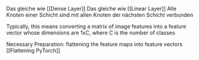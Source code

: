 Das gleiche wie [[Dense Layer]]
Das gleiche wie [[Linear Layer]]
Alle Knoten einer Schicht sind mit allen Knoten der nächsten Schicht verbunden

Typically, this means converting a matrix of image features into a feature vector whose dimensions are 1xC, where C is the number of classes

Necessary Preparation:
flattening the feature maps into feature vectors
[[Flattening PyTorch]]
